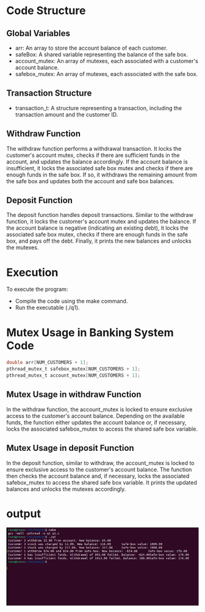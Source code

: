 # Code Structure

## Global Variables

- arr: An array to store the account balance of each customer.
- safeBox: A shared variable representing the balance of the safe box.
- account_mutex: An array of mutexes, each associated with a customer's account balance.
- safebox_mutex: An array of mutexes, each associated with the safe box.

## Transaction Structure
 - transaction_t: A structure representing a transaction, including the transaction amount and the customer ID.

## Withdraw Function
 
 The withdraw function performs a withdrawal transaction. It locks the customer's account mutex, checks if there are sufficient funds in the account, and updates the balance accordingly. If the account balance is insufficient, it locks the associated safe box mutex and checks if there are enough funds in the safe box. If so, it withdraws the remaining amount from the safe box and updates both the account and safe box balances.


## Deposit Function

The deposit function handles deposit transactions. Similar to the withdraw function, it locks the customer's account mutex and updates the balance. If the account balance is negative (indicating an existing debt), it locks the associated safe box mutex, checks if there are enough funds in the safe box, and pays off the debt. Finally, it prints the new balances and unlocks the mutexes.

# Execution

To execute the program:

- Compile the code using the make command.
- Run the executable (./q1).

# Mutex Usage in Banking System Code

```c
double arr[NUM_CUSTOMERS + 1];
pthread_mutex_t safebox_mutex[NUM_CUSTOMERS + 1];
pthread_mutex_t account_mutex[NUM_CUSTOMERS + 1];
```
## Mutex Usage in withdraw Function

In the withdraw function, the account_mutex is locked to ensure exclusive access to the customer's account balance. Depending on the available funds, the function either updates the account balance or, if necessary, locks the associated safebox_mutex to access the shared safe box variable.

## Mutex Usage in deposit Function

In the deposit function, similar to withdraw, the account_mutex is locked to ensure exclusive access to the customer's account balance. The function then checks the account balance and, if necessary, locks the associated safebox_mutex to access the shared safe box variable. It prints the updated balances and unlocks the mutexes accordingly.

# output

![output Image](Q1.png)
